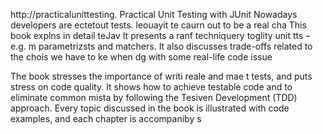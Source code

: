 
http://practicalunittesting.
Practical Unit Testing with JUnit 
Nowadays developers are ectetout tests. leouayit te caurn out to be a real cha
This book explns in detail   teJav
It presents a ranf techniquery toglity unit tts – e.g. m parametrizsts and matchers. It also discusses trade-offs related to the chois we have to ke when dg with some real-life code issue

The book stresses the importance of writi reale and mae t tests, and puts  stress on code quality. It shows how to achieve testable code and to eliminate common mista by following the Tesiven Development (TDD) approach. Every topic discussed in the book is illustrated with code examples, and each chapter is accompaniby s













